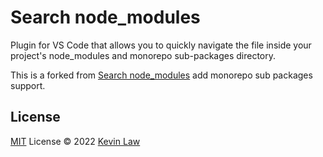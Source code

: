 # Search node_modules

Plugin for VS Code that allows you to quickly navigate the file inside your project's node_modules and monorepo sub-packages directory.

This is a forked from [Search node_modules](https://github.com/jasonnutter/vscode-search-node-modules) add monorepo sub packages support.

## License

[MIT](./LICENSE) License © 2022 [Kevin Law](https://github.com/adokevin)
